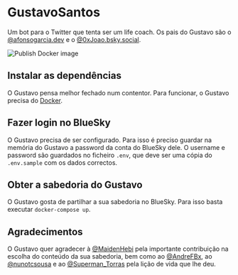 # GustavoSantos
Um bot para o Twitter que tenta ser um life coach. Os pais do Gustavo são o [@afonsogarcia.dev](https://bsky.app/profile/afonsogarcia.dev) e o [@0xJoao.bsky.social](https://bsky.app/profile/0xjoao.bsky.social).

![Publish Docker image](https://github.com/AfonsoFGarcia/gustavosantos/workflows/Publish%20Docker%20image/badge.svg)

Instalar as dependências
------

O Gustavo pensa melhor fechado num contentor. Para funcionar, o Gustavo precisa do [Docker](https://www.docker.com/).

Fazer login no BlueSky
------

O Gustavo precisa de ser configurado. Para isso é preciso guardar na memória do Gustavo a password da conta do BlueSky dele. O username e password são guardados no ficheiro `.env`, que deve ser uma cópia do `.env.sample` com os dados correctos.

Obter a sabedoria do Gustavo
-------

O Gustavo gosta de partilhar a sua sabedoria no BlueSky. Para isso basta executar `docker-compose up`.

Agradecimentos
------

O Gustavo quer agradecer à [@MaidenHebi](https://twitter.com/MaidenHebi) pela importante contribuição na escolha do conteúdo da sua sabedoria, bem como ao [@AndreFBx](https://twitter.com/AndreFBx), ao [@nunotcsousa](https://twitter.com/nunotcsousa) e ao [@Superman_Torras](https://twitter.com/Superman_Torras) pela lição de vida que lhe deu.
